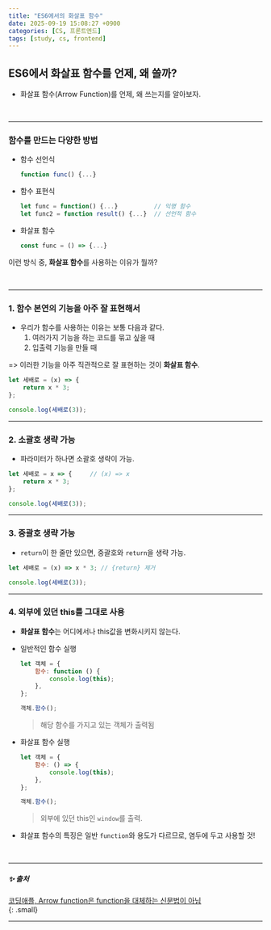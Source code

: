 ```yaml
---
title: "ES6에서의 화살표 함수"
date: 2025-09-19 15:08:27 +0900
categories: [CS, 프론트엔드]
tags: [study, cs, frontend]
---
```


## ES6에서 **화살표 함수**를 언제, 왜 쓸까?   

- 화살표 함수(Arrow Function)를 언제, 왜 쓰는지를 알아보자.  

<br>

---

### 함수를 만드는 다양한 방법

- 함수 선언식  
  ```js   
  function func() {...}
  ```  
- 함수 표현식  
  ```js   
  let func = function() {...}          // 익명 함수
  let func2 = function result() {...}  // 선언적 함수
  ```  
- 화살표 함수     
  ```js   
  const func = () => {...}
  ```  

이런 방식 중, **화살표 함수**를 사용하는 이유가 뭘까?

<br>

---

### 1. 함수 본연의 기능을 아주 잘 표현해서

- 우리가 함수를 사용하는 이유는 보통 다음과 같다.
    1. 여러가지 기능을 하는 코드를 묶고 싶을 때  
    2. 입출력 기능을 만들 때  

=> 이러한 기능을 아주 직관적으로 잘 표현하는 것이 **화살표 함수**.

```js  
let 세배로 = (x) => {
    return x * 3;
};

console.log(세배로(3));
```

---

### 2. 소괄호 생략 가능

- 파라미터가 하나면 소괄호 생략이 가능.  

```js  
let 세배로 = x => {     // (x) => x
    return x * 3;
};

console.log(세배로(3));
```

---

### 3. 중괄호 생략 가능

- `return`이 한 줄만 있으면, 중괄호와 `return`을 생략 가능.  

```js  
let 세배로 = (x) => x * 3; // {return} 제거

console.log(세배로(3));
```

---

### 4. **외부에 있던 <span class="redpen">this</span>를 그대로 사용**  

- **화살표 함수**는 어디에서나 <span class="redpen">this</span>값을 변화시키지 않는다.  

- 일반적인 함수 실행
    ```js   
    let 객체 = {
        함수: function () {
            console.log(this);
        },
    };

    객체.함수();
    ```  
    > 해당 함수를 가지고 있는 객체가 출력됨   

- 화살표 함수 실행
    ```js   
    let 객체 = {
        함수: () => {
            console.log(this);
        },
    };

    객체.함수();
    ```  
    > 외부에 있던 this인 `window`를 출력.  

- 화살표 함수의 특징은 일반 `function`와 용도가 다르므로, 염두에 두고 사용할 것!   

<br>

---

##### ✨ 출처  

[코딩애플, Arrow function은 function을 대체하는 신문법이 아님](https://codingapple.com/unit/es6-3-arrow-function-why/)     
{: .small}     

---